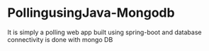 # PollingusingJava-Mongodb
It is simply a polling web app built using spring-boot and database connectivity is done with mongo DB 
